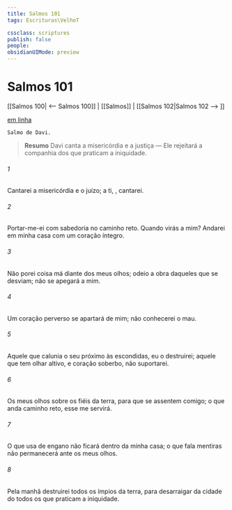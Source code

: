 ```yaml
---
title: Salmos 101
tags: Escrituras\VelhoT

cssclass: scriptures
publish: false
people:
obsidianUIMode: preview
---
```


# Salmos 101
[[Salmos 100| <-- Salmos 100]] | [[Salmos]] | [[Salmos 102|Salmos 102 --> ]]

[em linha](https://churchofjesuschrist.org/study/scriptures/ot/ps/101?lang=por)

```
Salmo de Davi.
```

> __Resumo__
Davi canta a misericórdia e a justiça — Ele rejeitará a companhia dos que praticam a iniquidade.

###### 1 
Cantarei a misericórdia e o juízo; a ti, , cantarei.

###### 2 
Portar-me-ei com sabedoria no caminho reto. Quando virás a mim? Andarei em minha casa com um coração íntegro.

###### 3 
Não porei coisa má diante dos meus olhos; odeio a obra daqueles que se desviam; não se apegará a mim.

###### 4 
Um coração perverso se apartará de mim; não conhecerei o  mau.

###### 5 
Aquele que calunia o seu próximo às escondidas, eu o destruirei; aquele que tem olhar altivo, e coração soberbo, não suportarei.

###### 6 
Os meus olhos  sobre os fiéis da terra, para que se assentem comigo; o que anda  caminho reto, esse me servirá.

###### 7 
O que usa de engano não ficará dentro da minha casa; o que fala mentiras não permanecerá ante os meus olhos.

###### 8 
Pela manhã destruirei todos os ímpios da terra, para desarraigar da cidade do  todos os que praticam a iniquidade.

